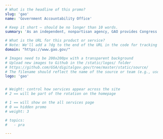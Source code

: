 ```yaml
---
# What is the headline of this promo?
slug: 'gao'
name: 'Government Accountability Office'

# Keep it short — should be no longer than 10 words.
summary: 'As an independent, nonpartisan agency, GAO provides Congress and federal agencies with objective, reliable information to help the government save money and work more efficiently.'

# What is the URL for this product or service?
# Note: We'll add a ?dg to the end of the URL in the code for tracking purposes
domain: "https://www.gao.gov/"

# Images need to be 200x200px with a transparent background
# Upload new images to Github in the /static/logos/ folder
# https://github.com/GSA/digitalgov.gov/tree/master/static/source/
# The filename should reflect the name of the source or team (e.g., usds-logo.png)
logo: 'gao'


# Weight: control how services appear across the site
# 2 == will be part of the rotation on the homepage

# 1 == will show on the all services page
# 0 == hidden promo
# weight: 3

# topics:
#   - pra

---
```

